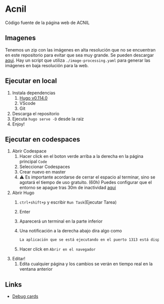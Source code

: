 # Acnil

Código fuente de la página web de ACNIL

## Imagenes

Tenemos un zip con las imágenes en alta resolución que no se encuentran en este repositorio para evitar que sea muy grande. Se pueden descargar [aqui](https://drive.google.com/file/d/1o7J-8wdfjL5hO6pA_I3OWRr1uxcwnXE1/view?usp=sharing). Hay un script que utiliza `./image-processing.yaml` para generar las imágenes en baja resolución para la web.

## Ejecutar en local

1. Instala dependencias
   1. [Hugo v0.114.0](https://github.com/gohugoio/hugo/releases/tag/v0.114.0)
   3. VScode
   4. Git
3. Descarga el repositorio
4. Ejecuta `hugo serve -D` desde la raiz
5. Enjoy!

## Ejecutar en codespaces

1. Abrir Codespace
   1. Hacer click en el boton verde arriba a la derecha en la página principal `Code`
   2. Seleccionar Codespaces
   3. Crear nuevo en master
   4. :warning: Es importante acordarse de cerrar el espacio al terminar, sino se agotará el tiempo de uso gratuito. (60h) Puedes configurar que el entorno se apague tras 30m de inactividad [aqui](https://github.com/settings/codespaces)
2. Abrir Hugo
   1. `ctrl+shift+p` y escribir `Run Task`(Ejecutar Tarea)
   2. Enter
   3. Aparecerá un terminal en la parte inferior
   4. Una notificación a la derecha abajo dira algo como

        ```txt
        La aplicación que se está ejecutando en el puerto 1313 está disponible.[Ver todos los puertos reenviados] (command:~remote.forwardedPorts.focus)
        ```

   5. Hacer click en `Abrir en el navegador`
3. Editar!
   1. Edita cualquier página y los cambios se verán en tiempo real en la ventana anterior

## Links

- [Debug cards](http://debug.iframely.com/?uri=https%3A%2F%2Fbigbangburgos.es%2Fjornadas%2F2022-07-09%2F)